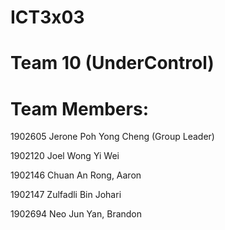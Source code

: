 # ICT3x03

<h1> Team 10 (UnderControl) </h1>

<h1> Team Members: </h1>

1902605 Jerone Poh Yong Cheng (Group Leader)

1902120 Joel Wong Yi Wei

1902146 Chuan An Rong, Aaron

1902147 Zulfadli Bin Johari

1902694 Neo Jun Yan, Brandon
